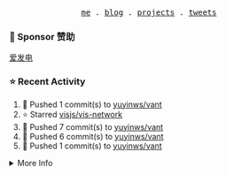 <p align="center">
  <samp>
    <a href="https://yuy1n.io">me</a> .
    <a href="https://yuy1n.io/blog">blog</a> .
    <a href="https://yuy1n.io/projects">projects</a> .
    <a href="https://twitter.com/yuyinws">tweets</a>
  </samp>
</p>

### 💖 Sponsor 赞助

[爱发电](https://afdian.com/a/yuyinws)

### ⭐️ Recent Activity
<!--RECENT_ACTIVITY:start-->
1. 💪 Pushed 1 commit(s) to [yuyinws/vant](https://github.com/yuyinws/vant)<br>
2. ⭐️ Starred [visjs/vis-network](https://github.com/visjs/vis-network)<br>
3. 💪 Pushed 7 commit(s) to [yuyinws/vant](https://github.com/yuyinws/vant)<br>
4. 💪 Pushed 6 commit(s) to [yuyinws/vant](https://github.com/yuyinws/vant)<br>
5. 💪 Pushed 1 commit(s) to [yuyinws/vant](https://github.com/yuyinws/vant)<br>
<!--RECENT_ACTIVITY:end-->

<details>
  <summary>
  More Info
  </summary>

[![wakatime](https://wakatime.com/badge/user/51143705-a99d-4e70-b101-fd9e1cb44e71.svg)](https://wakatime.com/@51143705-a99d-4e70-b101-fd9e1cb44e71)

<img src="https://cdn.jsdelivr.net/gh/yuyinws/yuyinws/gitmand.svg" />
<br />
<img src="https://card.yuy1n.io/card/76561198340841543/dark,bg-game-1850570" />
<br />
<img src="https://cdn.jsdelivr.net/gh/yuyinws/yuyinws/github-metrics.svg" />
</details>
